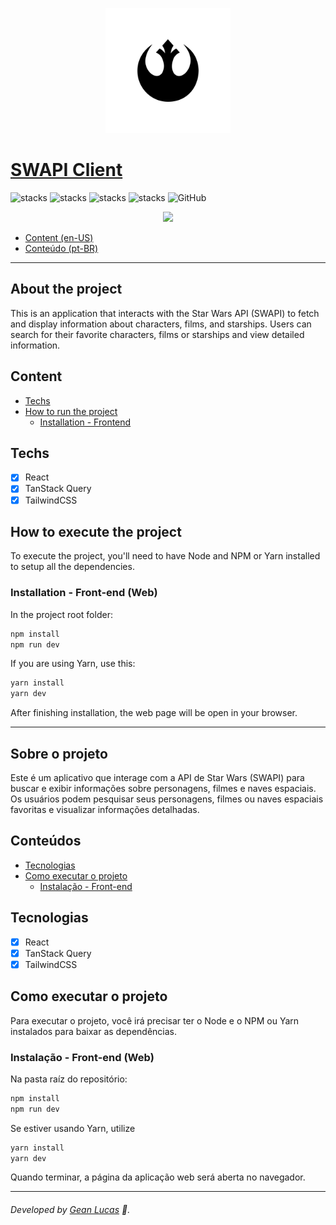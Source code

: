 <p align="center">
  <img src="public/favicon.svg" width="200"/>
</p>

# [SWAPI Client](https://swapi-client-ten.vercel.app/)
 ![stacks](https://img.shields.io/badge/React-v18.3.1-brightgreen) ![stacks](https://img.shields.io/badge/TanStack%20Query-v5.64.2-brightgreen) ![stacks](https://img.shields.io/badge/TailwindCSS-v3.4.17-brightgreen) ![stacks](https://img.shields.io/badge/Stack-Typescript-blue) ![GitHub](https://img.shields.io/github/license/legeannd/swapi-client)

<p align="center">
  <img width="800" src="uploads/web.gif"/>
</p>


* [Content (en-US)](#section-en_us)
* [Conteúdo (pt-BR)](#secao-pt_br)

---

## About the project <a id="section-en_us"></a>

This is an application that interacts with the Star Wars API (SWAPI) to fetch and display information about characters, films, and starships. Users can search for their favorite characters, films or starships and view detailed information.


## Content
  * [Techs](#techs)
  * [How to run the project](#installation)
    * [Installation - Frontend](#installation-front)

## Techs <a id="techs"></a>

- [x] React
- [x] TanStack Query
- [x] TailwindCSS 

## How to execute the project <a id="installation"></a>
To execute the project, you'll need to have Node and NPM or Yarn installed to setup all the dependencies.


### Installation - Front-end (Web) <a id="installation-front"></a>

In the project root folder:

```bash
npm install
npm run dev
```

If you are using Yarn, use this:
```bash
yarn install
yarn dev
```

After finishing installation, the web page will be open in your browser.

---

## Sobre o projeto <a id="secao-pt_br"></a>

Este é um aplicativo que interage com a API de Star Wars (SWAPI) para buscar e exibir informações sobre personagens, filmes e naves espaciais. Os usuários podem pesquisar seus personagens, filmes ou naves espaciais favoritas e visualizar informações detalhadas.

## Conteúdos
  * [Tecnologias](#tecnlogias)
  * [Como executar o projeto](#instalacao)
    * [Instalação - Front-end](#instalacao-front)

## Tecnologias <a id="tecnologias"></a>

- [x] React
- [x] TanStack Query
- [x] TailwindCSS

## Como executar o projeto <a id="instalacao"></a>
Para executar o projeto, você irá precisar ter o Node e o NPM ou Yarn instalados para baixar as dependências.


### Instalação - Front-end (Web) <a id="instalacao-front"></a>

Na pasta raíz do repositório:

```bash
npm install
npm run dev
```

Se estiver usando Yarn, utilize
```bash
yarn install
yarn dev
```

Quando terminar, a página da aplicação web será aberta no navegador.

---
###### Developed by [Gean Lucas](https://www.linkedin.com/in/geanlucaas/) :rocket:.